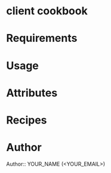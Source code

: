 # client cookbook

# Requirements

# Usage

# Attributes

# Recipes

# Author

Author:: YOUR_NAME (<YOUR_EMAIL>)
